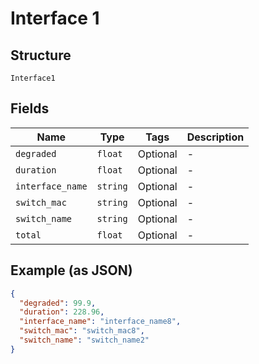 
# Interface 1

## Structure

`Interface1`

## Fields

| Name | Type | Tags | Description |
|  --- | --- | --- | --- |
| `degraded` | `float` | Optional | - |
| `duration` | `float` | Optional | - |
| `interface_name` | `string` | Optional | - |
| `switch_mac` | `string` | Optional | - |
| `switch_name` | `string` | Optional | - |
| `total` | `float` | Optional | - |

## Example (as JSON)

```json
{
  "degraded": 99.9,
  "duration": 228.96,
  "interface_name": "interface_name8",
  "switch_mac": "switch_mac8",
  "switch_name": "switch_name2"
}
```

